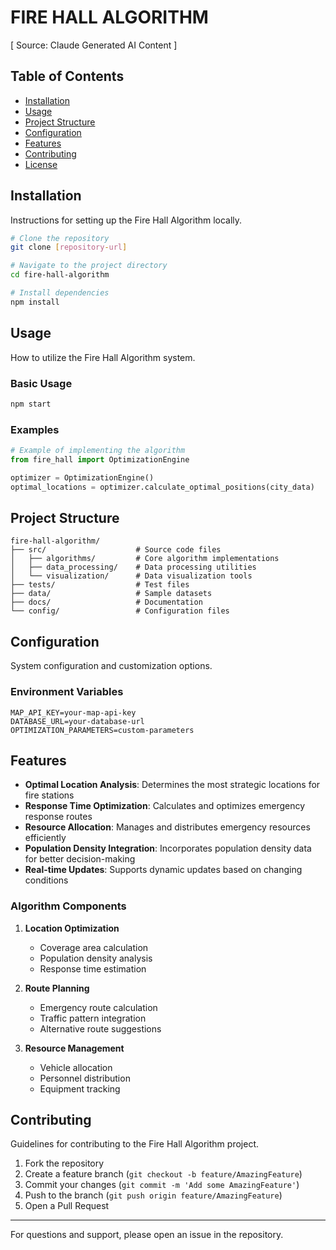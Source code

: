# FIRE HALL ALGORITHM
[ Source: Claude Generated AI Content ]

## Table of Contents
- [Installation](#installation)
- [Usage](#usage)
- [Project Structure](#project-structure)
- [Configuration](#configuration)
- [Features](#features)
- [Contributing](#contributing)
- [License](#license)

## Installation
Instructions for setting up the Fire Hall Algorithm locally.

```bash
# Clone the repository
git clone [repository-url]

# Navigate to the project directory
cd fire-hall-algorithm

# Install dependencies
npm install
```

## Usage
How to utilize the Fire Hall Algorithm system.

### Basic Usage
```bash
npm start
```

### Examples
```python
# Example of implementing the algorithm
from fire_hall import OptimizationEngine

optimizer = OptimizationEngine()
optimal_locations = optimizer.calculate_optimal_positions(city_data)
```

## Project Structure
```plaintext
fire-hall-algorithm/
├── src/                    # Source code files
│   ├── algorithms/         # Core algorithm implementations
│   ├── data_processing/    # Data processing utilities
│   └── visualization/      # Data visualization tools
├── tests/                  # Test files
├── data/                   # Sample datasets
├── docs/                   # Documentation
└── config/                 # Configuration files
```

## Configuration
System configuration and customization options.

### Environment Variables
```plaintext
MAP_API_KEY=your-map-api-key
DATABASE_URL=your-database-url
OPTIMIZATION_PARAMETERS=custom-parameters
```

## Features
- **Optimal Location Analysis**: Determines the most strategic locations for fire stations
- **Response Time Optimization**: Calculates and optimizes emergency response routes
- **Resource Allocation**: Manages and distributes emergency resources efficiently
- **Population Density Integration**: Incorporates population density data for better decision-making
- **Real-time Updates**: Supports dynamic updates based on changing conditions

### Algorithm Components
1. **Location Optimization**
   - Coverage area calculation
   - Population density analysis
   - Response time estimation

2. **Route Planning**
   - Emergency route calculation
   - Traffic pattern integration
   - Alternative route suggestions

3. **Resource Management**
   - Vehicle allocation
   - Personnel distribution
   - Equipment tracking

## Contributing
Guidelines for contributing to the Fire Hall Algorithm project.

1. Fork the repository
2. Create a feature branch (`git checkout -b feature/AmazingFeature`)
3. Commit your changes (`git commit -m 'Add some AmazingFeature'`)
4. Push to the branch (`git push origin feature/AmazingFeature`)
5. Open a Pull Request

---

For questions and support, please open an issue in the repository.